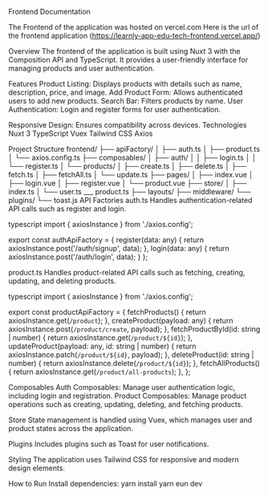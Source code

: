 Frontend Documentation

The Frontend of the application was hosted on vercel.com 
Here is the url of the frontend application (https://learnly-app-edu-tech-frontend.vercel.app/)

Overview
The frontend of the application is built using Nuxt 3 with the Composition API and TypeScript. It provides a user-friendly interface for managing products and user authentication.


Features
Product Listing: Displays products with details such as name, description, price, and image.
Add Product Form: Allows authenticated users to add new products.
Search Bar: Filters products by name.
User Authentication: Login and register forms for user authentication.

Responsive Design: Ensures compatibility across devices.
Technologies
Nuxt 3
TypeScript
Vuex
Tailwind CSS
Axios

Project Structure
frontend/
├── apiFactory/
│   ├── auth.ts
│   ├── product.ts
│   └── axios.config.ts
├── composables/
│   ├── auth/
│   │   ├── login.ts
│   │   └── register.ts
│   └── products/
│       ├── create.ts
│       ├── delete.ts
│       ├── fetch.ts
│       ├── fetchAll.ts
│       └── update.ts
├── pages/
│   ├── index.vue
│   ├── login.vue
│   ├── register.vue
│   └── product.vue
├── store/
│   ├── index.ts
│   └── user.ts
    ___ product.ts
├── layouts/
├── middleware/
└── plugins/
    └── toast.js
API Factories
auth.ts
Handles authentication-related API calls such as register and login.

typescript
import { axiosInstance } from './axios.config';

export const authApiFactory = {
  register(data: any) {
    return axiosInstance.post('/auth/signup', data);
  },
  login(data: any) {
    return axiosInstance.post('/auth/login', data);
  }
};

product.ts
Handles product-related API calls such as fetching, creating, updating, and deleting products.

typescript
import { axiosInstance } from './axios.config';

export const productApiFactory = {
  fetchProducts() {
    return axiosInstance.get(`/product`);
  },
  createProduct(payload: any) {
    return axiosInstance.post(`/product/create`, payload);
  },
  fetchProductById(id: string | number) {
    return axiosInstance.get(`/product/${id}`);
  },
  updateProduct(payload: any, id: string | number) {
    return axiosInstance.patch(`/product/${id}`, payload);
  },
  deleteProduct(id: string | number) {
    return axiosInstance.delete(`/product/${id}`);
  },
  fetchAllProducts() {
    return axiosInstance.get(`/product/all-products`);
  },
};

Composables
Auth Composables: Manage user authentication logic, including login and registration.
Product Composables: Manage product operations such as creating, updating, deleting, and fetching products.

Store
State management is handled using Vuex, which manages user and product states across the application.

Plugins
Includes plugins such as Toast for user notifications.

Styling
The application uses Tailwind CSS for responsive and modern design elements.

How to Run
Install dependencies: yarn install
yarn eun dev

